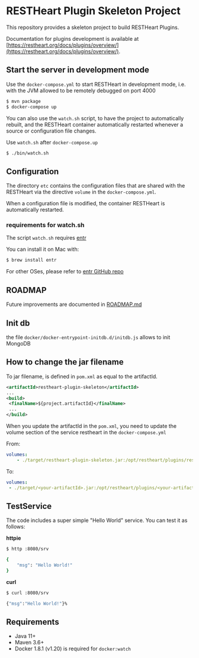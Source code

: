 # RESTHeart Plugin Skeleton Project

This repository provides a skeleton project to build RESTHeart Plugins.

Documentation for plugins development is available at [https://restheart.org/docs/plugins/overview/](https://restheart.org/docs/plugins/overview/).

## Start the server in development mode

Use the `docker-compose.yml` to start RESTHeart in development mode, i.e. with the JVM allowed to be remotely debugged on port 4000

```bash
$ mvn package
$ docker-compose up
```

You can also use the `watch.sh` script, to have the project to automatically rebuilt, and the RESTHeart container automatically restarted whenever a source or configuration file changes.

Use `watch.sh` after `docker-compose.up`

```bash
$ ./bin/watch.sh
```

## Configuration

The directory `etc` contains the configuration files that are shared with the RESTHeart via the directive `volume` in the `docker-compose.yml`.

When a configuration file is modified, the container RESTHeart is automatically restarted.

### requirements for watch.sh

The script `watch.sh` requires [entr](https://github.com/eradman/entr)

You can install it on Mac with:

```bash
$ brew install entr
```

For other OSes, please refer to [entr GitHub repo](https://github.com/eradman/entr)

## ROADMAP

Future improvements are documented in [ROADMAP.md](ROADMAP.md)

## Init db

the file `docker/docker-entrypoint-initdb.d/initdb.js` allows to init MongoDB

## How to change the jar filename

To jar filename, is defined in `pom.xml` as equal to the artifactId.

```xml
<artifactId>restheart-plugin-skeleton</artifactId>
...
<build>
 <finalName>${project.artifactId}</finalName>
 ...
</build>
```

When you update the artifactId in the `pom.xml`, you need to update the volume section of the service restheart in the `docker-compose.yml` 

From:

```yml
volumes:
    - ./target/restheart-plugin-skeleton.jar:/opt/restheart/plugins/restheart-plugin-skeleton.jar
```

To:

```yml
volumes:
 - ./target/<your-artifactId>.jar:/opt/restheart/plugins/<your-artifactId>.jar
```

## TestService

The code includes a super simple "Hello World" service. You can test it as follows:

**httpie**

```bash
$ http :8080/srv

{
    "msg": "Hello World!"
}
```

**curl**

```bash
$ curl :8080/srv

{"msg":"Hello World!"}%
```

## Requirements

- Java 11+
- Maven 3.6+
- Docker 1.8.1 (v1.20) is required for `docker:watch`